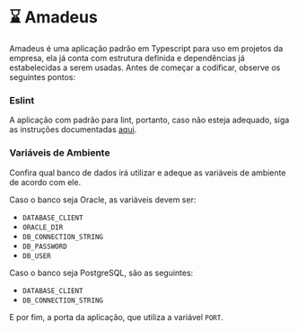 # :hourglass: Amadeus
Amadeus é uma aplicação padrão em Typescript para uso em projetos da empresa, ela já conta com estrutura definida e dependências já estabelecidas a serem usadas. Antes de começar a codificar, observe os seguintes pontos:

### Eslint
A aplicação com padrão para lint, portanto, caso não esteja adequado, siga as instruções documentadas [aqui](https://github.com/orgs/DataIntegraTeam/discussions/2).

### Variáveis de Ambiente
Confira qual banco de dados irá utilizar e adeque as variáveis de ambiente de acordo com ele.

Caso o banco seja Oracle, as variáveis devem ser:
- `DATABASE_CLIENT`
- `ORACLE_DIR`
- `DB_CONNECTION_STRING`
- `DB_PASSWORD`
- `DB_USER`

Caso o banco seja PostgreSQL, são as seguintes:
- `DATABASE_CLIENT`
- `DB_CONNECTION_STRING`

E por fim, a porta da aplicação, que utiliza a variável `PORT`.